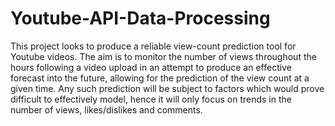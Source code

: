 # Youtube-API-Data-Processing

This project looks to produce a reliable view-count prediction tool for Youtube videos. The aim is to monitor the number of views throughout the hours following a video upload in an attempt to produce an effective forecast into the future, allowing for the prediction of the view count at a given time. Any such prediction will be subject to factors which would prove difficult to effectively model, hence it will only focus on trends in the number of views, likes/dislikes and comments.

